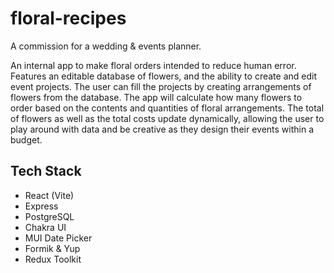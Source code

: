 # floral-recipes

A commission for a wedding & events planner.

An internal app to make floral orders intended to reduce human error. Features an editable database of flowers, and the ability to create and edit event projects. The user can fill the projects by creating arrangements of flowers from the database. The app will calculate how many flowers to order based on the contents and quantities of floral arrangements. The total of flowers as well as the total costs update dynamically, allowing the user to play around with data and be creative as they design their events within a budget.

## Tech Stack
- React (Vite)
- Express
- PostgreSQL
- Chakra UI
- MUI Date Picker
- Formik & Yup
- Redux Toolkit 